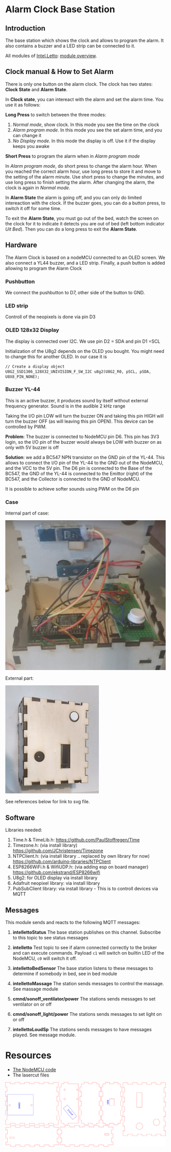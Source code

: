 # Alarm Clock Base Station

## Introduction
The base station which shows the clock and allows to program the alarm. 
It also contains a buzzer and a LED strip can be connected to it.

All modules of [Intel.Letto](https://github.com/TeamScheire/intel.letto): [module overview](https://github.com/TeamScheire/intel.letto#intelletto-modules).

## Clock manual & How to Set Alarm

There is only one button on the alarm clock. The clock has two states: **Clock State** and **Alarm State**. 

In **Clock state**, you can intereact with the alarm and set the alarm time. You use it as follows:

**Long Press** to switch between the three modes:

1. *Normal mode*, show clock. In this mode you see the time on the clock
2. *Alarm program mode*. In this mode you see the set alarm time, and you can change it
3. *No Display mode*. In this mode the display is off. Use it if the display keeps you awake

**Short Press** to program the alarm when in *Alarm program mode*

In *Alarm program mode*, do short press to change the alarm hour. When you reached the correct alarm hour, use long press to store it and move to the setting of the alarm minute. Use short press to change the minutes, and use long press to finish setting the alarm. After changing the alarm, the clock is again in *Normal mode*.  

In **Alarm State** the alarm is going off, and you can only do limited intereaction with the clock. If the buzzer goes, you can do a button press, to switch it off for some time.

To exit the **Alarm State**, you must go out of the bed, watch the screen on the clock for it to indicate it detects you are out of bed (left bottom indicator *Uit Bed*). Then you can do a long press to exit the **Alarm State**.

## Hardware

The Alarm Clock is based on a nodeMCU connected to an OLED screen. We also connect a YL44 buzzer, and a LED strip. Finally, a push button is added allowing to program the Alarm Clock

### Pushbutton

We connect the pushbutton to D7, other side of the button to GND.

### LED strip

Controll of the neopixels is done via pin D3

### OLED 128x32 Display

The display is connected over I2C. We use pin D2 = SDA and pin D1 =SCL

Initialization of the U8g2 depends on the OLED you bought. You might need to change this for another OLED. In our case it is

    // Create a display object
    U8G2_SSD1306_128X32_UNIVISION_F_SW_I2C u8g2(U8G2_R0, pSCL, pSDA, U8X8_PIN_NONE);

### Buzzer YL-44 

This is an active buzzer, it produces sound by itself without
external frequency generator. Sound is in the audible 2 kHz range

Taking the I/O pin LOW will turn the buzzer ON and taking this
pin HIGH will turn the buzzer OFF (as will leaving this pin OPEN). 
This device can be controlled by PWM.

**Problem**: The buzzer is connected to NodeMCU pin D6. This pin has 3V3 login, so the I/O pin
of the buzzer would always be LOW with buzzer on as only with 5V buzzer is off

**Solution**: we add a BC547 NPN transistor on the GND pin of the YL-44. This
allows to connect the I/O pin of the YL-44 to the GND out of the
NodeMCU, and the VCC to the 5V pin. The D6 pin is connected to the 
Base of the BC547, the GND of the YL-44 is connected to the Emittor
(right) of the BC547, and the Collector is connected to the GND of 
NodeMCU.

It is possible to achieve softer sounds using PWM on the D6 pin

### Case
Internal part of case:

![case internal](alarm01.png)

External part:

![case external](alarm02.png)

See references below for link to svg file.
## Software

Libraries needed:
1. Time.h & TimeLib.h:  https://github.com/PaulStoffregen/Time
2. Timezone.h: (via install library) https://github.com/JChristensen/Timezone
3. NTPClient.h: (via install library .. replaced by own library for now) https://github.com/arduino-libraries/NTPClient
4. ESP8266WiFi.h & WifiUDP.h: (via adding esp on board manager) https://github.com/ekstrand/ESP8266wifi
5. U8g2: for OLED display via install library
6. Adafruit neopixel library: via install library
7. PubSubClient library: via install library - This is to controll devices via MQTT


## Messages
This module sends and reacts to the following MQTT messages:

1. **intellettoStatus**
The base station publishes on this channel. Subscribe to this topic to see status messages

2. **intelletto**
Test topic to see if alarm connected correctly to the broker and can execute commands. Payload `c1` will switch on builtin LED of the NodeMCU, `c0` will switch it off.

3. **intellettoBedSensor**
The base station listens to these messages to determine if somebody in bed, see in bed module

4. **intellettoMassage**
The station sends messages to control the massage. See massage module

5. **cmnd/sonoff_ventilator/power**
The stations sends messages to set ventilator on or off

6. **cmnd/sonoff_light/power**
The stations sends messages to set light on or off

7. **intellettoLoudSp**
The stations sends messages to have messages played. See message module.


# Resources

* [The NodeMCU code](../alarmblanket/intelletto/intelletto.ino/)
* The lasercut files

![The lasercut box](../lasercut/wekkerbasestation.svg)

